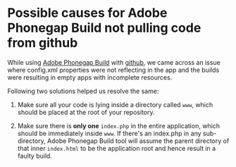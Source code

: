 Possible causes for Adobe Phonegap Build not pulling code from github
=====================================================================

While using [Adobe Phonegap Build](https://build.phonegap.com) with [github](https://github.com/), we came across an issue where config.xml properties were not reflecting in the app and the builds were resulting in empty apps with incomplete resources.

Following two solutions helped us resolve the same:

1. Make sure all your code is lying inside a directory called `www`, which should be placed at the root of your repository.

2. Make sure there is **only one** `index.php` in the entire application, which should be immediately inside `www`. If there's an index.php in any sub-directory, Adobe Phonegap Build tool will assume the parent directory of that inner `index.html` to be the application root and hence result in a faulty build.
